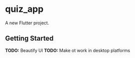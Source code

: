 # quiz_app

A new Flutter project.

## Getting Started

**TODO:** Beautify UI
**TODO:** Make ot work in desktop platforms
